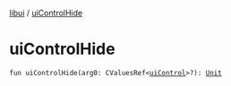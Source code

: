 [libui](index.md) / [uiControlHide](./ui-control-hide.md)

# uiControlHide

`fun uiControlHide(arg0: CValuesRef<`[`uiControl`](ui-control/index.md)`>?): `[`Unit`](https://kotlinlang.org/api/latest/jvm/stdlib/kotlin/-unit/index.html)